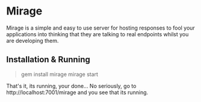 Mirage
======

Mirage is a simple and easy to use server for hosting responses to fool your applications into thinking that they are talking to real endpoints
whilst you are developing them.

Installation & Running
----------------------
> gem install mirage
> mirage start

That's it, its running, your done... No seriously, go to http://localhost:7001/mirage and you see that its running.



